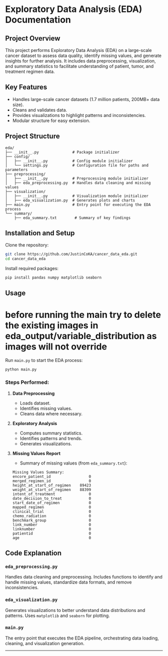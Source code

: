 # Exploratory Data Analysis (EDA) Documentation

## Project Overview
This project performs Exploratory Data Analysis (EDA) on a large-scale cancer dataset to assess data quality, identify missing values, and generate insights for further analysis. It includes data preprocessing, visualization, and summary statistics to facilitate understanding of patient, tumor, and treatment regimen data.

## Key Features
- Handles large-scale cancer datasets (1.7 million patients, 200MB+ data size).
- Cleans and validates data.
- Provides visualizations to highlight patterns and inconsistencies.
- Modular structure for easy extension.

## Project Structure

```
eda/
├── __init__.py               # Package initializer
├── config/
│   ├── __init__.py           # Config module initializer
│   └── settings.py           # Configuration file for paths and parameters
├── preprocessing/
│   ├── __init__.py           # Preprocessing module initializer
│   ├── eda_preprocessing.py  # Handles data cleaning and missing values
├── visualization/
│   ├── __init__.py           # Visualization module initializer
│   ├── eda_visualization.py  # Generates plots and charts
├── main.py                   # Entry point for executing the EDA process
└── summary/
    ├── eda_summary.txt        # Summary of key findings
```

## Installation and Setup

Clone the repository:
```bash
git clone https://github.com/JustinCoKA/cancer_data_eda.git
cd cancer_data_eda
```

Install required packages:
```bash
pip install pandas numpy matplotlib seaborn
```

## Usage
# before running the main try to delete the existing images in eda_output/variable_distribution as images will not override
Run `main.py` to start the EDA process:
```bash
python main.py
```

### Steps Performed:
1. **Data Preprocessing**
   - Loads dataset.
   - Identifies missing values.
   - Cleans data where necessary.

2. **Exploratory Analysis**
   - Computes summary statistics.
   - Identifies patterns and trends.
   - Generates visualizations.

3. **Missing Values Report**
   - Summary of missing values (from `eda_summary.txt`):
   ```
   Missing Values Summary:
   encore_patient_id                 0
   merged_regimen_id                 0
   height_at_start_of_regimen    89423
   weight_at_start_of_regimen    88399
   intent_of_treatment               0
   date_decision_to_treat            0
   start_date_of_regimen             0
   mapped_regimen                    0
   clinical_trial                    0
   chemo_radiation                   0
   benchmark_group                   0
   link_number                       0
   linknumber                        0
   patientid                         0
   age                               0
   ```

## Code Explanation

### `eda_preprocessing.py`
Handles data cleaning and preprocessing. Includes functions to identify and handle missing values, standardize data formats, and remove inconsistencies.

### `eda_visualization.py`
Generates visualizations to better understand data distributions and patterns. Uses `matplotlib` and `seaborn` for plotting.

### `main.py`
The entry point that executes the EDA pipeline, orchestrating data loading, cleaning, and visualization generation.

---
